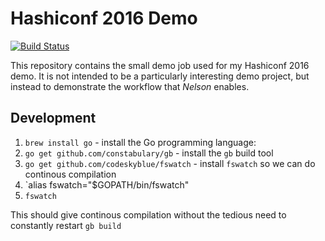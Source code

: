 # Hashiconf 2016 Demo

[![Build Status](https://travis-ci.org/timperrett/hashiconf-2016-demo.svg?branch=master)](https://travis-ci.org/timperrett/hashiconf-2016-demo)

This repository contains the small demo job used for my Hashiconf 2016 demo. It is not intended to be a particularly interesting demo project, but instead to demonstrate the workflow that *Nelson* enables.

## Development

1. `brew install go` - install the Go programming language:
1. `go get github.com/constabulary/gb` - install the `gb` build tool
1. `go get github.com/codeskyblue/fswatch` - install `fswatch` so we can do continous compilation
1. `alias fswatch="$GOPATH/bin/fswatch"
1. `fswatch`

This should give continous compilation without the tedious need to constantly restart `gb build`
